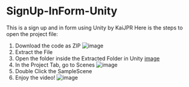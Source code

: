 # SignUp-InForm-Unity
This is a sign up and in form using Unity by KaiJPR
Here is the steps to open the project file:
1. Download the code as ZIP
![image](https://user-images.githubusercontent.com/106906316/208231928-48320195-2932-4118-8397-6b431a4576e3.png)
2. Extract the File
3. Open the folder inside the Extracted Folder in Unity
[image](https://user-images.githubusercontent.com/106906316/208231824-74ab960a-0c88-4ba9-b1d2-731bbe9af311.png)
4. In the Project Tab, go to Scenes
![image](https://user-images.githubusercontent.com/106906316/208231880-0beb5ece-9639-432e-9dc1-2eb265628a9c.png)
5. Double Click the SampleScene
6. Enjoy the video!
![image](https://user-images.githubusercontent.com/106906316/208231894-b385d801-de1a-44a0-9d34-8a67b8a30070.png)
